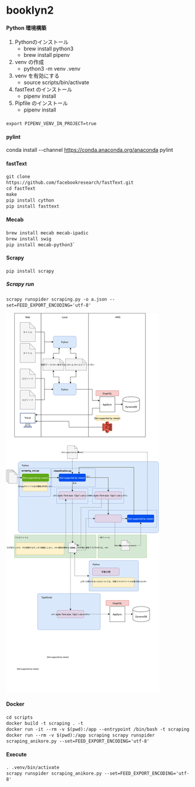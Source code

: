 # booklyn2

#### Python 環境構築
1. Pythonのインストール
    * brew install python3
    * brew install pipenv
2. venv の作成
    * python3 -m venv .venv
3. venv を有効にする
    * source scripts/bin/activate
4. fastText のインストール
    * pipenv install
4. Pipfile のインストール
    * pipenv install


####
    export PIPENV_VENV_IN_PROJECT=true


#### pylint
conda install --channel https://conda.anaconda.org/anaconda pylint


#### fastText
    git clone 
    https://github.com/facebookresearch/fastText.git
    cd fastText
    make
    pip install cython
    pip install fasttext

#### Mecab
    brew install mecab mecab-ipadic
    brew install swig
    pip install mecab-python3`

#### Scrapy
    pip install scrapy

##### Scrapy run
    scrapy runspider scraping.py -o a.json --set=FEED_EXPORT_ENCODING='utf-8'

![Alt text](./Booklyn.svg)


#### Docker
    cd scripts
    docker build -t scraping . -t 
    docker run -it --rm -v $(pwd):/app --entrypoint /bin/bash -t scraping
    docker run --rm -v $(pwd):/app scraping scrapy runspider scraping_anikore.py --set=FEED_EXPORT_ENCODING='utf-8'

#### Execute
    . .venv/bin/activate
    scrapy runspider scraping_anikore.py --set=FEED_EXPORT_ENCODING='utf-8'

